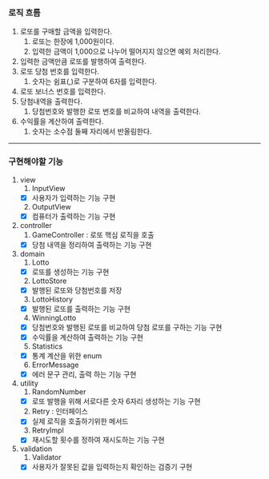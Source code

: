 ### 로직 흐름

1. 로또를 구매할 금액을 입력한다.
   1. 로또는 한장에 1,000원이다.
   2. 입력한 금액이 1,000으로 나누어 떨어지지 않으면 예외 처리한다.
2. 입력한 금액만큼 로또를 발행하여 출력한다.
3. 로또 당첨 번호를 입력한다.
   1. 숫자는 쉼표(,)로 구분하여 6자를 입력한다.
4. 로또 보너스 번호를 입력한다.
5. 당첨내역을 출력한다.
   1. 당첨번호와 발행한 로또 번호를 비교하여 내역을 출력한다.
6. 수익률을 계산하여 출력한다.
   1. 숫자는 소수점 둘째 자리에서 반올림한다.

---

### 구현해야할 기능

1. view
   1. InputView
    - [X] 사용자가 입력하는 기능 구현
   2. OutputView
    - [X] 컴퓨터가 출력하는 기능 구현

2. controller
   1. GameController : 로또 핵심 로직을 호출
    - [X] 당첨 내역을 정리하여 출력하는 기능 구현
    
3. domain
   1. Lotto
    - [X] 로또를 생성하는 기능 구현
   2. LottoStore
    - [X] 발행된 로또와 당첨번호를 저장
   3. LottoHistory
    - [X] 발행된 로또를 출력하는 기능 구현
   4. WinningLotto
    - [X] 당첨번호와 발행된 로또를 비교하여 당첨 로또를 구하는 기능 구현
    - [X] 수익률을 계산하여 출력하는 기능 구현
   5. Statistics
    - [X] 통계 계산을 위한 enum 
   6. ErrorMessage
    - [X] 에러 문구 관리, 출력 하는 기능 구현

4. utility
   1. RandomNumber
    - [X] 로또 발행을 위해 서로다른 숫자 6자리 생성하는 기능 구현
   2. Retry : 인터페이스
    - [X] 실제 로직을 호출하기위한 메서드
   3. RetryImpl
    - [X] 재시도할 횟수를 정하여 재시도하는 기능 구현

5. validation
   1. Validator
    - [X] 사용자가 잘못된 값을 입력하는지 확인하는 검증기 구현
